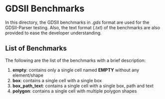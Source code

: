 # GDSII Benchmarks

In this directory, the GDSII benchmarks in _.gds_ format are used for the GDSII-Parser testing. Also, the text format (_.txt_) of the benchmarks are also provided to ease the developer understanding.

## List of Benchmarks
The following are the list of the benchmarks with a brief description:
1. **empty**: contains only a single cell named **EMPTY** without any element/shape
2. **box**: contains a single cell with a single box
3. **box_path_text**: contains a single cell with a single box, path and text
4. **polygon**: contains a single cell with multiple polygon shapes